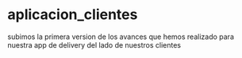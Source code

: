# aplicacion_clientes

subimos la primera version de los avances que hemos realizado para nuestra app de delivery del lado de nuestros clientes
